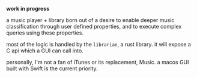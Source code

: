 **work in progress**

a music player + library born out of a desire to enable deeper music classification through user defined properties, and to execute complex queries using these properties.

most of the logic is handled by the `librarian`, a rust library. it will expose a C api which a GUI can call into.

personally, I'm not a fan of iTunes or its replacement, Music. a macos GUI built with Swift is the current priority.
